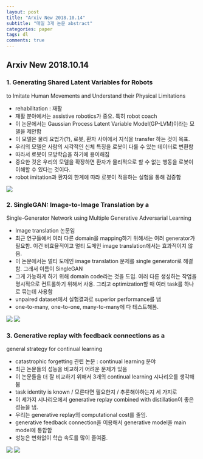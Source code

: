 ```yaml
---
layout: post
title: "Arxiv New 2018.10.14"
subtitle: "매일 3개 논문 abstract"
categories: paper
tags: dl
comments: true
---
```


## Arxiv New 2018.10.14
### 1. Generating Shared Latent Variables for Robots
to Imitate Human Movements and Understand
their Physical Limitations

- rehabilitation : 재활
- 재활 분야에서는 assistive robotics가 중요. 특히 robot coach
- 이 논문에서는 Gaussian Process Latent Variable Model(GP-LVM)이라는 모델을 제안함
- 이 모델은 물리 요법가(?), 로봇, 환자 사이에서 지식을 transfer 하는 것이 목표.
- 우리의 모델은 사람의 시각적인 신체 특징을 로봇이 다룰 수 있는 데이터로 변환함
- 따라서 로봇이 모방학습을 하기에 용이해짐
- 중요한 것은 우리의 모델을 확장하면 환자가 물리적으로 할 수 없는 행동을 로봇이 이해할 수 있다는 것이다.
- robot imitation과 환자의 한계에 따라 로봇이 적응하는 실험을 통해 검증함

<img src="https://www.dropbox.com/s/xy967ah0tk6fm8s/Screenshot%202018-10-14%2021.52.49.png?dl=1">

<br/>

### 2. SingleGAN: Image-to-Image Translation by a
Single-Generator Network using Multiple
Generative Adversarial Learning

- Image translation 논문임
- 최근 연구들에서 여러 다른 domain을 mapping하기 위해서는 여러 generator가 필요함. 이건 비효율적이고 멀티 도메인 image translation에서는 효과적이지 않음.
- 이 논문에서는 멀티 도메인 image translation 문제를 single generator로 해결함. 그래서 이름이 SingleGAN
- 그게 가능하게 하기 위해 domain code라는 것을 도입. 여러 다른 생성하는 작업을 명시적으로 컨트롤하기 위해서 사용. 그리고 optimization할 때 여러 task를 하나로 묶는데 사용함
- unpaired dataset에서 실험결과로 superior performance를 냄
- one-to-many, one-to-one, many-to-many에 다 테스트해봄.

<img src="https://www.dropbox.com/s/7ro759iv4ifayok/Screenshot%202018-10-14%2022.03.12.png?dl=1">

<img src="https://www.dropbox.com/s/7dawgjktxuhjbk4/Screenshot%202018-10-14%2022.03.56.png?dl=1">

<br/>

### 3. Generative replay with feedback connections as a
general strategy for continual learning

- catastrophic forgetting 관련 논문 : continual learning 분야
- 최근 논문들의 성능을 비교하기 어려운 문제가 있음
- 이 논문들을 더 잘 비교하기 위해서 3개의 continual learning 시나리오를 생각해봄
- task identity is known / 모른다면 필요한지 / 추론해야하는지 세 가지로
- 이 세가지 시나리오에서 generative replay combined with distillation이 좋은 성능을 냄.
- 우리는 generative replay의 computational cost를 줄임.
- generative feedback connection을 이용해서 generative model을 main model에 통합함
- 성능은 변화없이 학습 속도를 많이 줄여줌.
<img src="https://www.dropbox.com/s/w4yzccetemnysea/Screenshot%202018-10-14%2022.15.01.png?dl=1">

<img src="https://www.dropbox.com/s/0rm99qaxqrhp6cq/Screenshot%202018-10-14%2022.16.16.png?dl=1">